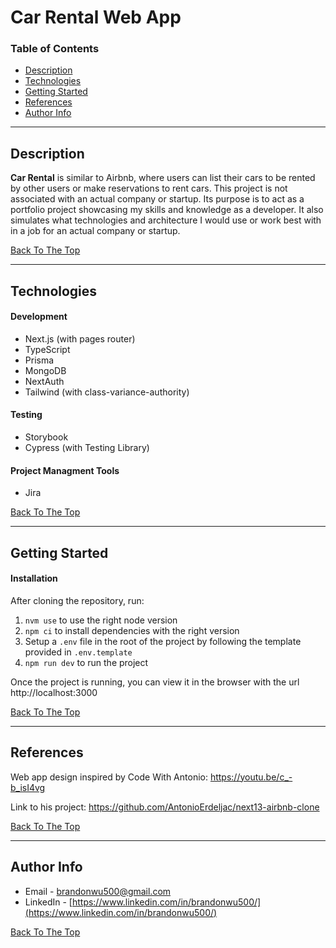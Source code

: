 # Car Rental Web App

### Table of Contents

- [Description](#description)
- [Technologies](#technologies)
- [Getting Started](#getting-started)
- [References](#references)
- [Author Info](#author-info)

---

## Description

**Car Rental** is similar to Airbnb, where users can list their cars to be rented by other users or make reservations to rent cars. This project is not associated with an actual company or startup. Its purpose is to act as a portfolio project showcasing my skills and knowledge as a developer. It also simulates what technologies and architecture I would use or work best with in a job for an actual company or startup.

[Back To The Top](#car-rental-web-app)

---

## Technologies

#### Development

- Next.js (with pages router)
- TypeScript
- Prisma
- MongoDB
- NextAuth
- Tailwind (with class-variance-authority)

#### Testing

- Storybook
- Cypress (with Testing Library)

#### Project Managment Tools

- Jira

[Back To The Top](#car-rental-web-app)

---

## Getting Started

#### Installation

After cloning the repository, run:

1. `nvm use` to use the right node version
2. `npm ci` to install dependencies with the right version
3. Setup a `.env` file in the root of the project by following the template provided in `.env.template`
4. `npm run dev` to run the project

Once the project is running, you can view it in the browser with the url http://localhost:3000

[Back To The Top](#car-rental-web-app)

---

## References

Web app design inspired by Code With Antonio: https://youtu.be/c_-b_isI4vg

Link to his project: https://github.com/AntonioErdeljac/next13-airbnb-clone

[Back To The Top](#car-rental-web-app)

---

## Author Info

- Email - brandonwu500@gmail.com
- LinkedIn - [https://www.linkedin.com/in/brandonwu500/](https://www.linkedin.com/in/brandonwu500/)

[Back To The Top](#car-rental-web-app)
